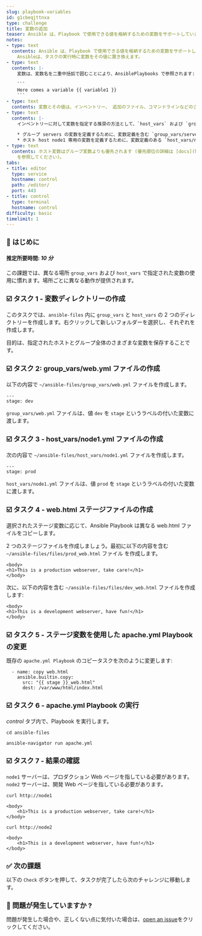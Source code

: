 ```yaml
---
slug: playbook-variables
id: g1cbeqjttnxa
type: challenge
title: 変数の追加
teaser: Ansible は、Playbook で使用できる値を格納するための変数をサポートしています。 ではやってみましょう。
notes:
- type: text
  contents: Ansible は、Playbook で使用できる値を格納するための変数をサポートしています。 変数はさまざまな場所で定義でき、明確な優先順位があります。
    Ansibleは、タスクの実行時に変数をその値に置き換えます。
- type: text
  contents: |-
    変数は、変数名を二重中括弧で囲むことにより、AnsiblePlaybooks で参照されます:

    ```
    Here comes a variable {{ variable1 }}
    ```
- type: text
  contents: 変数とその値は、インベントリー、 追加のファイル、コマンドラインなどのさまざまな場所で定義できます。
- type: text
  contents: |-
    インベントリーに対して変数を指定する推奨の方法として、`host_vars` および `group_vars` という名前の 2 つのディレクトリーにあるファイルで変数を定義します:

    * グループ servers の変数を定義するために、変数定義を含む `group_vars/servers.yml` という名前の YAML ファイルが作成されます。
    * ホスト host node1 専用の変数を定義するために、変数定義のある `host_vars/node1.yml` ファイルが作成されます。
- type: text
  contents: ホスト変数はグループ変数よりも優先されます (優先順位の詳細は [docs](https://docs.ansible.com/ansible/latest/user_guide/playbooks_variables.html#variable-precedence-where-should-i-put-a-variable)
    を参照してください)。
tabs:
- title: editor
  type: service
  hostname: control
  path: /editor/
  port: 443
- title: control
  type: terminal
  hostname: control
difficulty: basic
timelimit: 1
---
```

👋 はじめに
===
#### 推定所要時間: *10 分*<p>
この課題では、異なる場所 `group_vars` および `host_vars` で指定された変数の使用に慣れます。場所ごとに異なる動作が提供されます。

☑️ タスク 1 - 変数ディレクトリーの作成
===

このタスクでは、`ansible-files` 内に `group_vars` と `host_vars` の 2 つのディレクトリーを作成します。右クリックして新しいフォルダーを選択し、それぞれを作成します。

目的は、指定されたホストとグループ全体のさまざまな変数を保存することです。

☑️ タスク 2: group_vars/web.yml ファイルの作成
===

以下の内容で `~/ansible-files/group_vars/web.yml` ファイルを作成します。

```
---
stage: dev
```

`group_vars/web.yml` ファイルは、値 `dev` を `stage` というラベルの付いた変数に渡します。

☑️ タスク 3 - host_vars/node1.yml ファイルの作成
===

次の内容で `~/ansible-files/host_vars/node1.yml` ファイルを作成します。

```
---
stage: prod
```

`host_vars/node1.yml` ファイルは、値 `prod` を `stage` というラベルの付いた変数に渡します。

☑️ タスク 4 - web.html ステージファイルの作成
===

選択されたステージ変数に応じて、Ansible Playbook は異なる web.html ファイルをコピーします。

2 つのステージファイルを作成しましょう。最初に以下の内容を含む `~/ansible-files/files/prod_web.html` ファイル を作成します。

```
<body>
<h1>This is a production webserver, take care!</h1>
</body>
```

次に、以下の内容を含む `~/ansible-files/files/dev_web.html` ファイルを作成します:

```
<body>
<h1>This is a development webserver, have fun!</h1>
</body>
```

☑️ タスク 5 - ステージ変数を使用した apache.yml Playbook の変更
===

既存の `apache.yml Playbook` のコピータスクを次のように変更します:

```
  - name: copy web.html
    ansible.builtin.copy:
      src: "{{ stage }}_web.html"
      dest: /var/www/html/index.html
```

☑️ タスク 6 - apache.yml Playbook の実行
===

*control* タブ内で、Playbook を実行します。

```
cd ansible-files
```

```
ansible-navigator run apache.yml
```

☑️ タスク 7 - 結果の確認
===

`node1` サーバーは、プロダクション Web ページを指している必要があります。`node2` サーバーは、開発 Web ページを指している必要があります。

```
curl http://node1
```
```
<body>
    <h1>This is a production webserver, take care!</h1>
</body>
```

```
curl http://node2
```

```
<body>
    <h1>This is a development webserver, have fun!</h1>
</body>
```

✅ 次の課題
===
以下の `Check` ボタンを押して、タスクが完了したら次のチャレンジに移動します。

🐛 問題が発生していますか ?
====

問題が発生した場合や、正しくない点に気付いた場合は、[open an issue](https://github.com/ansible/instruqt/issues/new?labels=writing-first-playbook&title=Issue+with+Writing+First+Playbook+slug+ID:+playbook-variables&assignees=rlopez133)をクリックしてください。

<style type="text/css" rel="stylesheet">
  .lightbox {
    display: none;
    position: fixed;
    justify-content: center;
    align-items: center;
    z-index: 999;
    top: 0;
    left: 0;
    right: 0;
    bottom: 0;
    padding: 1rem;
    background: rgba(0, 0, 0, 0.8);
    margin-left: auto;
    margin-right: auto;
    margin-top: auto;
    margin-bottom: auto;
  }
  .lightbox:target {
    display: flex;
  }
  .lightbox img {
    /* max-height: 100% */
    max-width: 60%;
    max-height: 60%;
  }
  img {
    display: block;
    margin-left: auto;
    margin-right: auto;
  }
  h1 {
    font-size: 18px;
  }
    h2 {
    font-size: 16px;
    font-weight: 600
  }
    h3 {
    font-size: 14px;
    font-weight: 600
  }
  p span {
    font-size: 14px;
  }
  ul li span {
    font-size: 14px
  }
</style>
